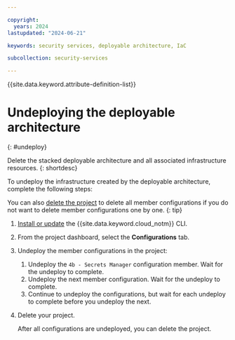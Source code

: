 ```yaml
---

copyright:
  years: 2024
lastupdated: "2024-06-21"

keywords: security services, deployable architecture, IaC

subcollection: security-services

---
```


{{site.data.keyword.attribute-definition-list}}

# Undeploying the deployable architecture
{: #undeploy}

Delete the stacked deployable architecture and all associated infrastructure resources.
{: shortdesc}

To undeploy the infrastructure created by the deployable architecture, complete the following steps:

You can also [delete the project](/docs/secure-enterprise?topic=secure-enterprise-delete-project) to delete all member configurations if you do not want to delete member configurations one by one.
{: tip}

1.  [Install or update](/docs/cli?topic=cli-getting-started) the {{site.data.keyword.cloud_notm}} CLI.
1.  From the project dashboard, select the **Configurations** tab.
1.  Undeploy the member configurations in the project:

    1.  Undeploy the `4b - Secrets Manager` configuration member. Wait for the undeploy to complete.
    1.  Undeploy the next member configuration. Wait for the undeploy to complete.
    1.  Continue to undeploy the configurations, but wait for each undeploy to complete before you undeploy the next.

1.  Delete your project.

    After all configurations are undeployed, you can delete the project.
